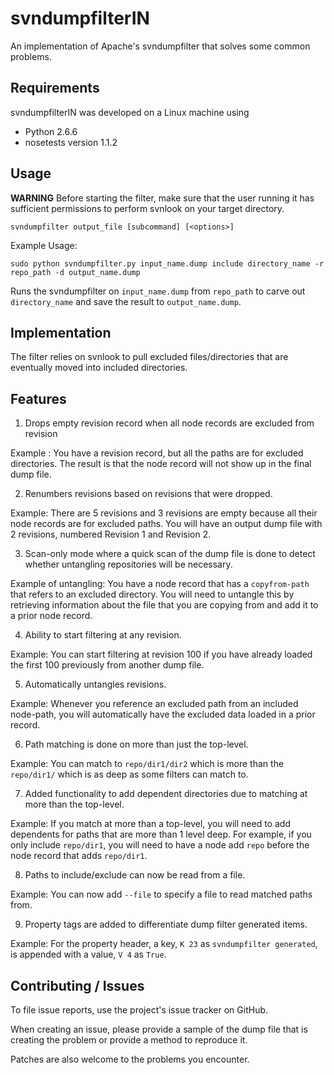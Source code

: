 svndumpfilterIN
===============


An implementation of Apache's svndumpfilter that solves some common problems.


## Requirements ##


svndumpfilterIN was developed on a Linux machine using

  * Python 2.6.6
  * nosetests version 1.1.2


##  Usage  ##


**WARNING** Before starting the filter, make sure that the user running it has sufficient permissions to perform svnlook on your
target directory.


    svndumpfilter output_file [subcommand] [<options>]



Example Usage:

    sudo python svndumpfilter.py input_name.dump include directory_name -r repo_path -d output_name.dump

Runs the svndumpfilter on `input_name.dump` from `repo_path` to carve out `directory_name`
and save the result to `output_name.dump`.


## Implementation ##


The filter relies on svnlook to pull excluded files/directories that are eventually moved into included
directories.


## Features ##


1. Drops empty revision record when all node records are excluded from revision

  Example : You have a revision record, but all the paths are for excluded directories.
  The result is that the node record will not show up in the final dump file.

2. Renumbers revisions based on revisions that were dropped.

  Example: There are 5 revisions and 3 revisions are empty because all their node records are for excluded paths.
  You will have an output dump file with 2 revisions, numbered Revision 1 and Revision 2.

3. Scan-only mode where a quick scan of the dump file is done to detect whether untangling repositories will be
necessary.

  Example of untangling: You have a node record that has a `copyfrom-path` that refers to an excluded directory.
  You will need to untangle this by retrieving information about the file that you are copying from and add
  it to a prior node record.

4. Ability to start filtering at any revision.

  Example: You can start filtering at revision 100 if you have already loaded the first 100 previously from
  another dump file.

5. Automatically untangles revisions.

  Example: Whenever you reference an excluded path from an included node-path, you will automatically have the
  excluded data loaded in a prior record.

6. Path matching is done on more than just the top-level.
 
  Example: You can match to `repo/dir1/dir2` which is more than the `repo/dir1/` which is as deep as some filters
  can match to.

7. Added functionality to add dependent directories due to matching at more than the top-level.

  Example: If you match at more than a top-level, you will need to add dependents for paths that are more than 1
  level deep. For example, if you only include `repo/dir1`, you will need to have a node add `repo` before the
  node record that adds `repo/dir1`.

8. Paths to include/exclude can now be read from a file.

  Example: You can now add `--file` to specify a file to read matched paths from.

9. Property tags are added to differentiate dump filter generated items.

  Example: For the property header, a key, `K 23` as `svndumpfilter generated`, is appended with a value, `V 4`
  as `True`.


## Contributing / Issues ##


To file issue reports, use the project's issue tracker on GitHub.

When creating an issue, please provide a sample of the dump file that is creating the problem or provide a method to
reproduce it.

Patches are also welcome to the problems you encounter.




